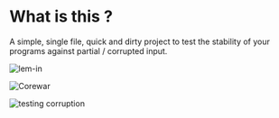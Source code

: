 # What is this ?
A simple, single file, quick and dirty project to test the stability of your programs against partial / corrupted input.

![lem-in](https://i.imgur.com/kDvDdXE.png)

![Corewar](https://i.imgur.com/YLBnQje.png)

![testing corruption](https://i.imgur.com/iuUeEvs.png)

